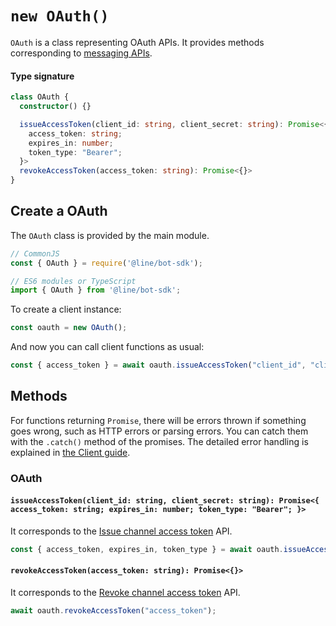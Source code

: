 # `new OAuth()`

`OAuth` is a class representing OAuth APIs. It provides methods
corresponding to [messaging APIs](https://developers.line.biz/en/reference/messaging-api/#issue-channel-access-token).

#### Type signature

``` typescript
class OAuth {
  constructor() {}

  issueAccessToken(client_id: string, client_secret: string): Promise<{
    access_token: string;
    expires_in: number;
    token_type: "Bearer";
  }>
  revokeAccessToken(access_token: string): Promise<{}>
}
```

## Create a OAuth

The `OAuth` class is provided by the main module.

``` js
// CommonJS
const { OAuth } = require('@line/bot-sdk');

// ES6 modules or TypeScript
import { OAuth } from '@line/bot-sdk';
```

To create a client instance:

```js
const oauth = new OAuth();
```

And now you can call client functions as usual:

``` js
const { access_token } = await oauth.issueAccessToken("client_id", "client_secret");
```

## Methods

For functions returning `Promise`, there will be errors thrown if something
goes wrong, such as HTTP errors or parsing errors. You can catch them with the
`.catch()` method of the promises. The detailed error handling is explained
in [the Client guide](../guide/client.md).

### OAuth

#### `issueAccessToken(client_id: string, client_secret: string): Promise<{ access_token: string; expires_in: number; token_type: "Bearer"; }>`

It corresponds to the [Issue channel access token](https://developers.line.biz/en/reference/messaging-api/#issue-channel-access-token) API.

``` js
const { access_token, expires_in, token_type } = await oauth.issueAccessToken("client_id", "client_secret");
```


#### `revokeAccessToken(access_token: string): Promise<{}>`

It corresponds to the [Revoke channel access token](https://developers.line.biz/en/reference/messaging-api/#revoke-channel-access-token) API.


``` js
await oauth.revokeAccessToken("access_token");
```